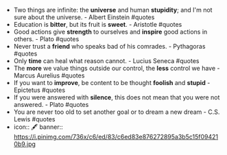 - Two things are infinite: the **universe** and human **stupidity**; and I'm not sure about the universe. - Albert Einstein #quotes
- Education is **bitter**, but its fruit is **sweet**. - Aristotle #quotes
- Good actions give **strength** to ourselves and **inspire** good actions in others. - Plato #quotes
- Never trust a **friend** who speaks bad of his comrades. - Pythagoras #quotes
- Only **time** can heal what reason cannot. - Lucius Seneca #quotes
- The **more** we value things outside our control, the **less** control we have - Marcus Aurelius #quotes
- If you want to **improve**, be content to be thought **foolish** and **stupid** - Epictetus #quotes
- If you were answered with **silence**, this does not mean that you were not answered. - Plato #quotes
- You are never too old to set another goal or to dream a new dream - C.S. Lewis #quotes
- icon:: 🖋️
  banner:: https://i.pinimg.com/736x/c6/ed/83/c6ed83e876272895a3b5c15f094210b9.jpg